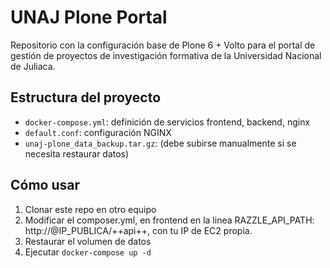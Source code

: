 # UNAJ Plone Portal

Repositorio con la configuración base de Plone 6 + Volto para el portal de gestión de proyectos de investigación formativa de la Universidad Nacional de Juliaca.

## Estructura del proyecto

- `docker-compose.yml`: definición de servicios frontend, backend, nginx
- `default.conf`: configuración NGINX
- `unaj-plone_data_backup.tar.gz`: (debe subirse manualmente si se necesita restaurar datos)

## Cómo usar

1. Clonar este repo en otro equipo
2. Modificar el composer.yml, en frontend en la linea RAZZLE_API_PATH: http://@IP_PUBLICA/++api++, con tu IP de EC2 propia.
3. Restaurar el volumen de datos
4. Ejecutar `docker-compose up -d`
